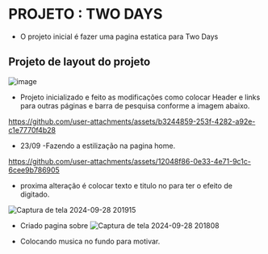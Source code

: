 # PROJETO : TWO DAYS

- O projeto inicial é fazer uma pagina estatica para Two Days
## Projeto de layout do projeto
![image](https://github.com/user-attachments/assets/d38a0f32-5ced-4be3-be64-4b9f53460e12)

- Projeto inicializado e feito as modificações como colocar Header e links para outras páginas
e barra de pesquisa conforme a imagem abaixo.


https://github.com/user-attachments/assets/b3244859-253f-4282-a92e-c1e7770f4b28



  - 23/09 -Fazendo a estilização na pagina home.

https://github.com/user-attachments/assets/12048f86-0e33-4e71-9c1c-6cee9b786905


- proxima alteração é colocar texto e titulo no <span> para ter o efeito de digitado.

![Captura de tela 2024-09-28 201915](https://github.com/user-attachments/assets/ddc7abb3-c7ab-4bbd-a589-717d1d56e28b)


- Criado pagina sobre 
![Captura de tela 2024-09-28 201808](https://github.com/user-attachments/assets/d505d36f-2c72-4b89-ad94-3f8d08947568)

- Colocando musica no fundo para motivar.


